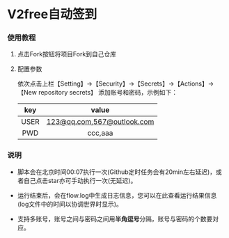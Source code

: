 # V2free自动签到

### 使用教程

1. 点击Fork按钮将项目Fork到自己仓库

2. 配置参数

    依次点击上栏【Setting】->【Security】->【Secrets】->【Actions】->【New repository secrets】 添加账号和密码，示例如下：

    |key |value                     |
    |:--:|:------------------------:|
    |USER|123@qq.com,567@outlook.com|
    |PWD |ccc,aaa                   |

### 说明

* 脚本会在北京时间00:07执行一次(Github定时任务会有20min左右延迟)，或者自己点击star亦可手动执行一次(无延迟)。

* 运行结束后，会在flow.log中生成日志信息，您可以在此查看运行结果信息(log文件中的时间以协调世界时显示)。

* 支持多账号，账号之间与密码之间用**半角逗号**分隔，账号与密码的个数要对应。
